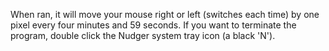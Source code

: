 When ran, it will move your mouse right or left (switches each time) by one pixel every four minutes and 59 seconds.
If you want to terminate the program, double click the Nudger system tray icon (a black 'N').
